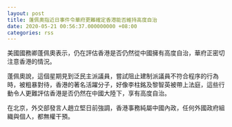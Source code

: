 ```yaml
---
layout: post
title: 蓬佩奧指近日事件令華府更難確定香港能否維持高度自治
date: 2020-05-21 00:56:37.000000000 +08:00
categories: rss
---
```


美國國務卿蓬佩奧表示，仍在評估香港是否仍然從中國擁有高度自治，華府正密切注意香港的情況。

蓬佩奧說，這個星期見到泛民主派議員，嘗試阻止建制派議員不符合程序的行為時，被粗暴對待，香港的著名活躍分子，好像李柱銘及黎智英被帶上法庭，這些行動令人更難評估香港是否仍然在中國大陸下，享有高度自治。

在北京，外交部發言人趙立堅日前強調，香港事務純屬中國內政，任何外國政府組織與個人，都無權干預。
